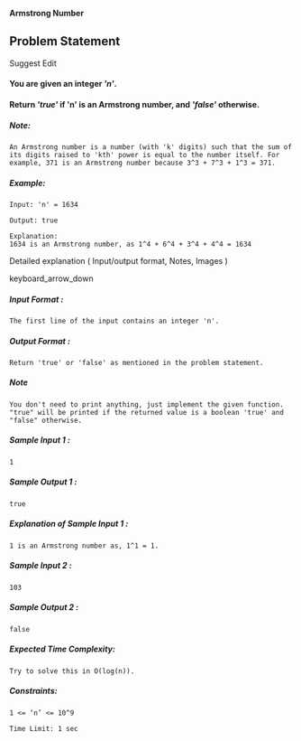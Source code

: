 **Armstrong Number**

## Problem Statement

Suggest Edit

#### You are given an integer _**'n'**_.

#### Return _**'true'**_ if 'n' is an Armstrong number, and _**'false'**_ otherwise.

##### Note:

    An Armstrong number is a number (with 'k' digits) such that the sum of its digits raised to 'kth' power is equal to the number itself. For example, 371 is an Armstrong number because 3^3 + 7^3 + 1^3 = 371.

##### Example:

    Input: 'n' = 1634

    Output: true

    Explanation:
    1634 is an Armstrong number, as 1^4 + 6^4 + 3^4 + 4^4 = 1634

Detailed explanation ( Input/output format, Notes, Images )

keyboard_arrow_down

##### Input Format :

    The first line of the input contains an integer 'n'.

##### Output Format :

    Return 'true' or 'false' as mentioned in the problem statement.

##### Note

    You don't need to print anything, just implement the given function. "true" will be printed if the returned value is a boolean 'true' and "false" otherwise.

##### Sample Input 1 :

    1

##### Sample Output 1 :

    true

##### Explanation of Sample Input 1 :

    1 is an Armstrong number as, 1^1 = 1.

##### Sample Input 2 :

    103

##### Sample Output 2 :

    false

##### Expected Time Complexity:

    Try to solve this in O(log(n)).

##### Constraints:

    1 <= ‘n’ <= 10^9

    Time Limit: 1 sec
